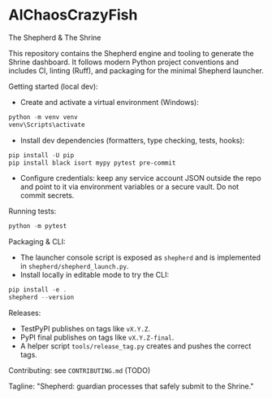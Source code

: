 # AIChaosCrazyFish

The Shepherd & The Shrine

This repository contains the Shepherd engine and tooling to generate the Shrine dashboard. It follows modern Python project conventions and includes CI, linting (Ruff), and packaging for the minimal Shepherd launcher.

Getting started (local dev):

- Create and activate a virtual environment (Windows):

```powershell
python -m venv venv
venv\Scripts\activate
```

- Install dev dependencies (formatters, type checking, tests, hooks):

```powershell
pip install -U pip
pip install black isort mypy pytest pre-commit
```

- Configure credentials: keep any service account JSON outside the repo and point to it via environment variables or a secure vault. Do not commit secrets.

Running tests:

```powershell
python -m pytest
```

Packaging & CLI:

- The launcher console script is exposed as `shepherd` and is implemented in `shepherd/shepherd_launch.py`.
- Install locally in editable mode to try the CLI:

```powershell
pip install -e .
shepherd --version
```

Releases:

- TestPyPI publishes on tags like `vX.Y.Z`.
- PyPI final publishes on tags like `vX.Y.Z-final`.
- A helper script `tools/release_tag.py` creates and pushes the correct tags.

Contributing: see `CONTRIBUTING.md` (TODO)

Tagline: "Shepherd: guardian processes that safely submit to the Shrine."
